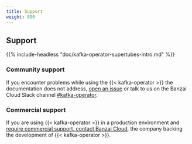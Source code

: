 ```yaml
---
title: Support
weight: 800
---
```


## Support

{{% include-headless "doc/kafka-operator-supertubes-intro.md" %}}

### Community support

If you encounter problems while using the {{< kafka-operator >}} the documentation does not address, [open an issue](https://github.com/banzaicloud/koperator/issues) or talk to us on the Banzai Cloud Slack channel [#kafka-operator](https://pages.banzaicloud.com/invite-slack).

### Commercial support

If you are using {{< kafka-operator >}} in a production environment and [require commercial support, contact Banzai Cloud](/contact/), the company backing the development of {{< kafka-operator >}}.
